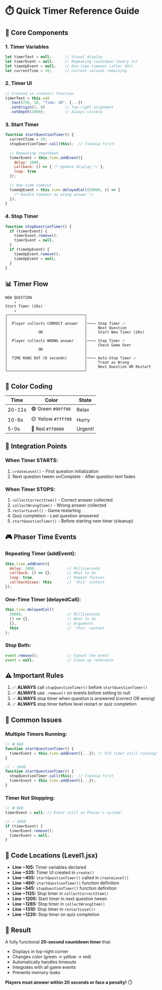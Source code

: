 # ⏱️ Quick Timer Reference Guide

## 🎯 Core Components

### **1. Timer Variables**
```javascript
let timerText = null;      // Visual display
let timerEvent = null;     // Repeating countdown (every 1s)
let timeUpEvent = null;    // One-time timeout (after 20s)
let currentTime = 20;      // Current seconds remaining
```

### **2. Timer UI**
```javascript
// Created in create() function
timerText = this.add
  .text(750, 20, "Time: 20", {...})
  .setOrigin(1, 0)         // Top-right alignment
  .setDepth(1000);         // Always visible
```

### **3. Start Timer**
```javascript
function startQuestionTimer() {
  currentTime = 20;
  stopQuestionTimer.call(this);  // Cleanup first!
  
  // Repeating countdown
  timerEvent = this.time.addEvent({
    delay: 1000,
    callback: () => { /* Update display */ },
    loop: true
  });
  
  // One-time timeout
  timeUpEvent = this.time.delayedCall(20000, () => {
    /* Handle timeout as wrong answer */
  });
}
```

### **4. Stop Timer**
```javascript
function stopQuestionTimer() {
  if (timerEvent) {
    timerEvent.remove();
    timerEvent = null;
  }
  if (timeUpEvent) {
    timeUpEvent.remove();
    timeUpEvent = null;
  }
}
```

## 📊 Timer Flow

```
NEW QUESTION
    ↓
Start Timer (20s)
    ↓
┌───────────────────────────────────┐
│                                   │
│  Player collects CORRECT answer   │───→ Stop Timer ✅
│                                   │     Next Question
│              OR                   │     Start New Timer (20s)
│                                   │
│  Player collects WRONG answer     │───→ Stop Timer ✅
│                                   │     Check Game Over
│              OR                   │
│                                   │
│  TIME RUNS OUT (0 seconds)        │───→ Auto-Stop Timer ✅
│                                   │     Treat as Wrong
│                                   │     Next Question OR Restart
└───────────────────────────────────┘
```

## 🎨 Color Coding

| Time | Color | State |
|------|-------|-------|
| 20-11s | 🟢 Green `#00ff00` | Relax |
| 10-6s | 🟡 Yellow `#ffff00` | Hurry |
| 5-0s | 🔴 Red `#ff0000` | Urgent! |

## 🔧 Integration Points

### **When Timer STARTS:**
1. `createLevel()` - First question initialization
2. Next question tween onComplete - After question text fades

### **When Timer STOPS:**
1. `collectCorrectItem()` - Correct answer collected
2. `collectWrongItem()` - Wrong answer collected
3. `restartLevel()` - Game restarting
4. Quiz completion - Last question answered
5. `startQuestionTimer()` - Before starting new timer (cleanup)

## 🎮 Phaser Time Events

### **Repeating Timer (addEvent):**
```javascript
this.time.addEvent({
  delay: 1000,              // Milliseconds
  callback: () => {},       // What to do
  loop: true,               // Repeat forever
  callbackScope: this       // 'this' context
});
```

### **One-Time Timer (delayedCall):**
```javascript
this.time.delayedCall(
  20000,                    // Milliseconds
  () => {},                 // What to do
  [],                       // Arguments
  this                      // 'this' context
);
```

### **Stop Both:**
```javascript
event.remove();             // Cancel the event
event = null;               // Clean up reference
```

## ⚠️ Important Rules

1. ✅ **ALWAYS** call `stopQuestionTimer()` before `startQuestionTimer()`
2. ✅ **ALWAYS** use `.remove()` on events before setting to null
3. ✅ **ALWAYS** stop timer when question is answered (correct OR wrong)
4. ✅ **ALWAYS** stop timer before level restart or quiz completion

## 🐛 Common Issues

### **Multiple Timers Running:**
```javascript
// ❌ BAD
function startQuestionTimer() {
  timerEvent = this.time.addEvent({...}); // Old timer still running!
}

// ✅ GOOD
function startQuestionTimer() {
  stopQuestionTimer.call(this);  // Cleanup first
  timerEvent = this.time.addEvent({...});
}
```

### **Timer Not Stopping:**
```javascript
// ❌ BAD
timerEvent = null; // Event still in Phaser's system!

// ✅ GOOD
if (timerEvent) {
  timerEvent.remove();
  timerEvent = null;
}
```

## 📍 Code Locations (Level1.jsx)

- **Line ~105:** Timer variables declared
- **Line ~335:** Timer UI created in `create()`
- **Line ~455:** `startQuestionTimer()` called in `createLevel()`
- **Line ~460:** `startQuestionTimer()` function definition
- **Line ~545:** `stopQuestionTimer()` function definition
- **Line ~1125:** Stop timer in `collectCorrectItem()`
- **Line ~1205:** Start timer in next question tween
- **Line ~1285:** Stop timer in `collectWrongItem()`
- **Line ~1310:** Stop timer in `restartLevel()`
- **Line ~1220:** Stop timer on quiz completion

## 🎉 Result

A fully functional **20-second countdown timer** that:
- Displays in top-right corner
- Changes color (green → yellow → red)
- Automatically handles timeouts
- Integrates with all game events
- Prevents memory leaks

**Players must answer within 20 seconds or face a penalty!** ⏱️

